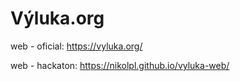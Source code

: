 # Výluka.org

web - oficial: https://vyluka.org/

web - hackaton: https://nikolpl.github.io/vyluka-web/
